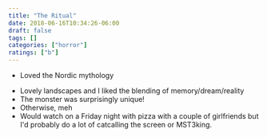 ```yaml
---
title: "The Ritual"
date: 2018-06-16T10:34:26-06:00
draft: false
tags: []
categories: ["horror"]
ratings: ["b"]
---
```


* Loved the Nordic mythology
<!--more-->
* Lovely landscapes and I liked the blending of memory/dream/reality
* The monster was surprisingly unique!
* Otherwise, meh
* Would watch on a Friday night with pizza with a couple of girlfriends but I'd probably do a lot of catcalling the screen or MST3king.